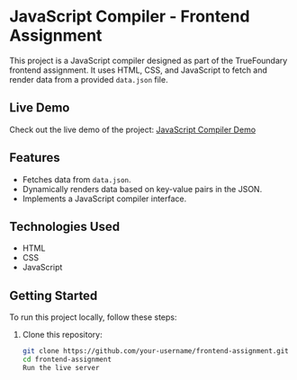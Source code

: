 # JavaScript Compiler - Frontend Assignment

This project is a JavaScript compiler designed as part of the TrueFoundary frontend assignment. It uses HTML, CSS, and JavaScript to fetch and render data from a provided `data.json` file.

## Live Demo

Check out the live demo of the project: [JavaScript Compiler Demo](https://frontend-assignment-github-io.vercel.app/)

## Features

- Fetches data from `data.json`.
- Dynamically renders data based on key-value pairs in the JSON.
- Implements a JavaScript compiler interface.

## Technologies Used

- HTML
- CSS
- JavaScript

## Getting Started

To run this project locally, follow these steps:

1. Clone this repository:

   ```bash
   git clone https://github.com/your-username/frontend-assignment.git
   cd frontend-assignment
   Run the live server
